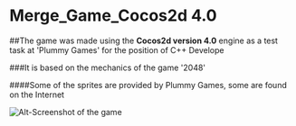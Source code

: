 # Merge_Game_Cocos2d 4.0

##The game was made using the **Cocos2d version 4.0** engine as a test task at 'Plummy Games' for the position of C++ Develope

###It is based on the mechanics of the game '2048'

####Some of the sprites are provided by Plummy Games, some are found on the Internet

![Alt-Screenshot of the game](/путь/к/изображению)


